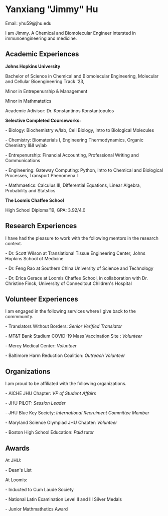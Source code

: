 
<html>
<h1>Yanxiang "Jimmy" Hu </h1>
  <p> Email: yhu59@jhu.edu</p>
  <p> I am Jimmy. A Chemical and Biomolecular Engineer intersted in immunoengineering and medicine. </p>
  
<h2>Academic Experiences </h2>
  <p><b> Johns Hopkins University </b> </p>
  <p> Bachelor of Science in Chemical and Biomolecular Engineering, Molecular and Cellular Bioengineering Track '23, </p>
  <p> Minor in Entrepenurship & Management </p>
  <p> Minor in Mathmatetics </p>
  <p> Academic Adivisor: Dr. Konstantinos Konstantopulos </p>
  <p></p>
  <p> <b>Selective Completed Courseworks:</b></p>
  <p>         - Biology: Biochemistry w/lab, Cell Biology, Intro to Biological Molecules</p>
  <p>         - Chemistry: Biomaterials I, Engineering Thermodynamics, Organic Chemistry I&II w/lab </p>
  <p>         - Entrepenurship: Financial Accounting, Professional Writing and Communications </p>
  <p>         - Engineering: Gateway Computing: Python, Intro to Chemical and Biological Processes, Transport Phenomena I </p>
  <p>         - Mathmaetics: Calculus III, Differential Equations, Linear Algebra, Probability and Statstics</p>
  
  <p><b> The Loomis Chaffee School </b> </p>
  <p> High School Diploma'19, GPA: 3.92/4.0 </p>
  <p> </p>
 
<h2>Research Experiences </h2>
  <p> I have had the pleasure to work with the following mentors in the research context. </p>
  <p> - Dr. Scott Wilson at Translational Tissue Engineering Center, Johns Hopkins School of Medicine </p>
  <p> - Dr. Feng Rao at Southern China University of Science and Technology </p>
  <p> - Dr. Erica Gerace at Loomis Chaffee School, in collaboration with Dr. Christine Finck, University of Connecitcut Children's Hospital  </p>
  
<h2>Volunteer Experiences </h2>
  <p> I am engaged in the following services where I give back to the commmunity. </p>
  <p> - Translators Without Borders: <i>Senior Verified Translator</i> </p>
  <p> - MT&T Bank Stadium COVID-19 Mass Vaccination Site : <i>Volunteer</i> </p>
  <p> - Mercy Medical Center: <i>Volunteer </i> </p>
  <p> - Baltimore Harm Reduction Coalition: <i> Outreach Volunteer </i></p>
 

<h2> Organizations </h2>
<p> I am proud to be affiliated with the following organizations. </p>
  <p> - AICHE JHU Chapter: <i>VP of Student Affairs</i> </p>
  <p> - JHU PILOT: <i>Session Leader </i></p>
  <p> - JHU Blue Key Society: <i>International Recruiment Committee Member  </i> </p>
  <p> - Maryland Science Olympiad JHU Chapter: <i> Volunteer </i> </p>
  <p> - Boston High School Education: <i> Paid tutor </i> </p>

<h2> Awards </h2>
  <p> At JHU: </p>
  <p>     - Dean's List </p>
  <p> At Loomis: </p> 
  <p>     - Inducted to Cum Laude Society </p>
  <p>     - National Latin Examination Level II and III Silver Medals </p>
  <p>     - Junior Mathmathetics Award </p>
    

